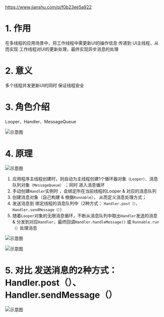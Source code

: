 https://www.jianshu.com/p/f0b23ee5a922



# 1. 作用
在多线程的应用场景中，将工作线程中需更新UI的操作信息 传递到 UI主线程，从而实现 工作线程对UI的更新处理，最终实现异步消息的处理

# 2. 意义
多个线程并发更新UI的同时 保证线程安全

# 3. 角色介绍
Looper、Handler、MessageQueue

![示意图](http://upload-images.jianshu.io/upload_images/944365-d08903087cb575d9.png?imageMogr2/auto-orient/strip%7CimageView2/2/w/1240)

# 4. 原理
![示意图](http://upload-images.jianshu.io/upload_images/944365-c86c852fa0a64d5b.png?imageMogr2/auto-orient/strip%7CimageView2/2/w/1240)

  1. 应用程序主线程创建时，则自动为主线程创建1个循环器对象`（Looper）`、消息队列对象`（MessageQueue）` ；同时 进入消息循环
  2. 手动创建`Handler`实例时 ，会绑定所在当前线程的Looper & 对应的消息队列
  3. 创建消息对象（自己构建 & 根据`Runnable`）， 从而定义消息处理方式；
  4. 发送消息到 绑定线程的消息队列中（2种方式： `Handler.post（）`、`Handler.sendMessage（）`）
  5. 随着`Looper`对象的无限消息循环，不断从消息队列中取出`Handler`发送的消息 & 分发到对应`Handler`，最终回调`Handler.handleMessage()` 或 `Runnable.run（）`处理消息


![示意图](http://upload-images.jianshu.io/upload_images/944365-494e0b26a2724087.png?imageMogr2/auto-orient/strip%7CimageView2/2/w/1240)

![示意图](http://upload-images.jianshu.io/upload_images/944365-ab8502405221b5c6.png?imageMogr2/auto-orient/strip%7CimageView2/2/w/1240)

# 5. 对比 发送消息的2种方式： Handler.post（）、Handler.sendMessage（）

![示意图](https://upload-images.jianshu.io/upload_images/944365-29fc8832f4a8b399.png?imageMogr2/auto-orient/strip%7CimageView2/2/w/1240)
